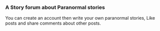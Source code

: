 ### A Story forum about Paranormal stories

You can create an account then write your own paranormal stories, Like posts and share comments about other posts.
